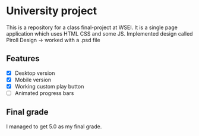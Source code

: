 # University project
This is a repository for a class final-project at WSEI.
It is a single page application which uses HTML CSS and some JS.
Implemented design called Piroll Design &#8594; worked with a .psd file    

## Features
- [x] Desktop version
- [x] Mobile version
- [x] Working custom play button
- [ ] Animated progress bars

## Final grade
I managed to get 5.0 as my final grade.
